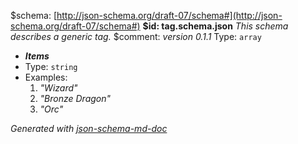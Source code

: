 &#36;schema: [http://json-schema.org/draft-07/schema#](http://json-schema.org/draft-07/schema#)
<b id="tag.schema.json">&#36;id: tag.schema.json</b>
_This schema describes a generic tag._
&#36;comment: _version 0.1.1_
Type: `array`
 - **_Items_**
 - Type: `string`
 - Examples: 
	 1. _"Wizard"_
	 2. _"Bronze Dragon"_
	 3. _"Orc"_

_Generated with [json-schema-md-doc](https://brianwendt.github.io/json-schema-md-doc/)_